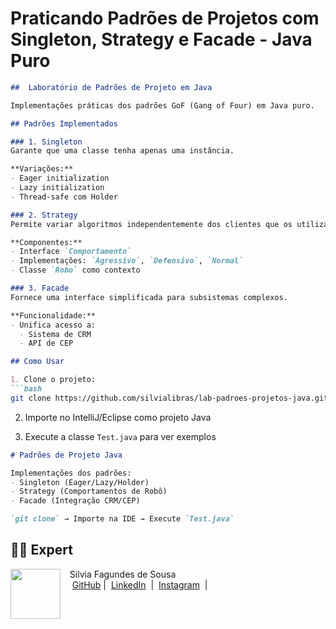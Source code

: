 # Praticando Padrões de Projetos com Singleton, Strategy e Facade - Java Puro

```markdown
##  Laboratório de Padrões de Projeto em Java

Implementações práticas dos padrões GoF (Gang of Four) em Java puro.

## Padrões Implementados

### 1. Singleton
Garante que uma classe tenha apenas uma instância.

**Variações:**
- Eager initialization
- Lazy initialization
- Thread-safe com Holder

### 2. Strategy
Permite variar algoritmos independentemente dos clientes que os utilizam.

**Componentes:**
- Interface `Comportamento`
- Implementações: `Agressivo`, `Defensivo`, `Normal`
- Classe `Robo` como contexto

### 3. Facade
Fornece uma interface simplificada para subsistemas complexos.

**Funcionalidade:**
- Unifica acesso a:
  - Sistema de CRM
  - API de CEP

## Como Usar

1. Clone o projeto:
```bash
git clone https://github.com/silvialibras/lab-padroes-projetos-java.git
```

2. Importe no IntelliJ/Eclipse como projeto Java

3. Execute a classe `Test.java` para ver exemplos

```markdown
# Padrões de Projeto Java

Implementações dos padrões:
- Singleton (Eager/Lazy/Holder)
- Strategy (Comportamentos de Robô)
- Facade (Integração CRM/CEP)

`git clone` → Importe na IDE → Execute `Test.java`

```
## 👨‍💻 Expert

<p>
    <img 
      align=left 
      margin=10 
      width=80 
      src="https://avatars.githubusercontent.com/u/193035748?v=4&size=64"
    />
    <p>&nbsp&nbsp&nbspSilvia Fagundes de Sousa<br>
    &nbsp&nbsp&nbsp
    <a href="https://github.com/silvialibras">
    GitHub</a>&nbsp;|&nbsp;
    <a href="https://www.linkedin.com/in/
silvia-sousa-ba7a2531a/">LinkedIn</a>
&nbsp;|&nbsp;
    <a href="https://www.instagram.com/silviafagundess/">
Instagram</a>
&nbsp;|&nbsp;</p>
</p>
<br/><br/>
<p>



